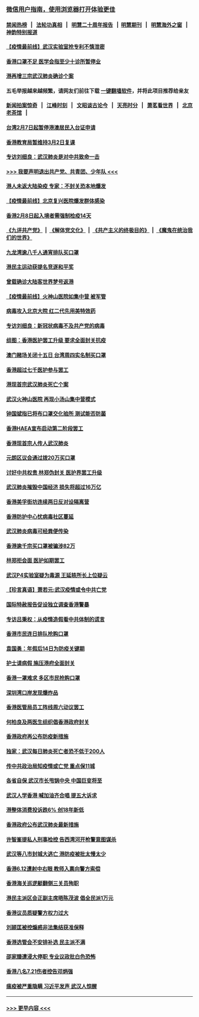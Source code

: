 ### [微信用户指南，使用浏览器打开体验更佳](https://github.com/gfw-breaker/banned-news1/blob/master/indexes/wechat-guide.md?t=0)
#### [禁闻热榜](热点新闻.md?t=0)  &nbsp;&nbsp;|&nbsp;&nbsp; [法轮功真相](https://github.com/gfw-breaker/truth/blob/master/README.md?t=0) &nbsp;&nbsp;|&nbsp;&nbsp; [明慧二十周年报告](https://github.com/gfw-breaker/mh-reports/blob/master/README.md?t=0) &nbsp;&nbsp;|&nbsp;&nbsp;[明慧期刊](https://github.com/gfw-breaker/mh-qikan) &nbsp;&nbsp;|&nbsp;&nbsp; [明慧海外之窗](https://github.com/gfw-breaker/mh-news/blob/master/README.md?t=0) &nbsp;&nbsp;|&nbsp;&nbsp; [神韵特别报道](https://github.com/gfw-breaker/mh-news/blob/master/shenyun.md?t=0)
#### [【疫情最前线】武汉实验室抢专利不慎泄密](../pages/nsc415/n11850310.md?t=02072255) 
#### [香港口罩不足 医学会指至少十诊所暂停业](../pages/nsc415/n11850301.md?t=02072255) 
#### [港再增三宗武汉肺炎确诊个案](../pages/nsc415/n11850328.md?t=02072255) 
#### 五毛举报越来越频繁，请网友们前往下载 [一键翻墙软件](https://github.com/gfw-breaker/ssr-accounts)，并将此项目推荐给亲友
#### [新闻拍案惊奇](https://github.com/gfw-breaker/banned-news1/blob/master/pages/link4.md) &nbsp;&nbsp;|&nbsp;&nbsp; [江峰时刻](https://github.com/gfw-breaker/banned-news1/blob/master/pages/link4.md) &nbsp;&nbsp;|&nbsp;&nbsp; [文昭谈古论今](https://github.com/gfw-breaker/banned-news1/blob/master/pages/link4.md) &nbsp;&nbsp;|&nbsp;&nbsp; [天亮时分](https://github.com/gfw-breaker/banned-news1/blob/master/pages/link4.md) &nbsp;&nbsp;|&nbsp;&nbsp; [萧茗看世界](https://github.com/gfw-breaker/banned-news1/blob/master/pages/link4.md) &nbsp;&nbsp;|&nbsp;&nbsp; [北京老茶馆](https://github.com/gfw-breaker/banned-news1/blob/master/pages/link4.md) &nbsp;&nbsp;|&nbsp;&nbsp; 
#### [台湾2月7日起暂停港澳居民入台证申请](../pages/nsc415/n11850304.md?t=02072255) 
#### [香港教育局暂维持3月2日复课](../pages/nsc415/n11850260.md?t=02072255) 
#### [专访刘细良：武汉肺炎是对中共致命一击](../pages/nsc415/n11849934.md?t=02072255) 
#### [>>> 我要声明退出共产党、共青团、少年队 <<<](https://github.com/begood0513/goodnews/blob/master/quit/letter.md) 
#### [港人未返大陆染疫 专家：不封关恐本地爆发](../pages/nsc415/n11848021.md?t=02072255) 
#### [【疫情最前线】北京复兴医院爆发群体感染](../pages/nsc415/n11847626.md?t=02072255) 
#### [香港2月8日起入境者需强制检疫14天](../pages/nsc415/n11847658.md?t=02072255) 
#### [《九评共产党》](https://github.com/begood0513/9ping.md/blob/master/README.md) &nbsp;|&nbsp; [《解体党文化》](../../../../jtdwh.md/blob/master/README.md)  &nbsp;|&nbsp; [《共产主义的终极目的》](../../../../gczydzjmd.md/blob/master/README.md) &nbsp;|&nbsp; [《魔鬼在统治我们的世界》](../../../../mgztzwmdsj.md/blob/master/README.md) 
#### [九龙湾逾八千人通宵排队买口罩](../pages/nsc415/n11847647.md?t=02072255) 
#### [港民主运动获提名竞逐和平奖](../pages/nsc415/n11847633.md?t=02072255) 
#### [曾载确诊大陆客世界梦号返港](../pages/nsc415/n11847608.md?t=02072255) 
#### [【疫情最前线】火神山医院如集中营 被军管](../pages/nsc415/n11847524.md?t=02072255) 
#### [病毒攻入北京大院 红二代先用美特效药](../pages/nsc415/n11847427.md?t=02072255) 
#### [专访刘细良：新冠状病毒不及共产党的病毒](../pages/nsc415/n11847164.md?t=02072255) 
#### [组图：香港医护罢工升级 要求全面封关抗疫](../pages/nsc415/n11844107.md?t=02072255) 
#### [澳门赌场关闭十五日 台湾周四实名制买口罩](../pages/nsc415/n11845083.md?t=02072255) 
#### [香港超过七千医护参与罢工](../pages/nsc415/n11845051.md?t=02072255) 
#### [港现首宗武汉肺炎死亡个案](../pages/nsc415/n11844998.md?t=02072255) 
#### [武汉火神山医院 再现小汤山集中营模式](../pages/nsc415/n11844763.md?t=02072255) 
#### [钟国斌指已将布口罩交化验所 测试能否防菌](../pages/nsc415/n11842783.md?t=02072255) 
#### [香港HAEA宣布启动第二阶段罢工](../pages/nsc415/n11842723.md?t=02072255) 
#### [香港现首宗人传人武汉肺炎](../pages/nsc415/n11842766.md?t=02072255) 
#### [元朗区议会通过拨20万买口罩](../pages/nsc415/n11842754.md?t=02072255) 
#### [讨好中共权贵 林郑伪封关 医护界罢工升级](../pages/nsc415/n11842359.md?t=02072255) 
#### [武汉肺炎摧毁中国经济 损失将超过16万亿](../pages/nsc415/n11839723.md?t=02072255) 
#### [香港美孚街坊连续两日反对设隔离营](../pages/nsc415/n11839962.md?t=02072255) 
#### [香港防护中心忧病毒社区蔓延](../pages/nsc415/n11839933.md?t=02072255) 
#### [武汉肺炎病毒可经粪便传染](../pages/nsc415/n11839939.md?t=02072255) 
#### [香港逾千宗买口罩被骗涉82万](../pages/nsc415/n11839914.md?t=02072255) 
#### [林郑拒会面 医护如期罢工](../pages/nsc415/n11839892.md?t=02072255) 
#### [武汉P4实验室疑为毒源 王延轶所长上位疑云](../pages/nsc415/n11835543.md?t=02072255) 
#### [【珍言真语】萧若元:武汉疫情或令中共亡党](../pages/nsc415/n11829394.md?t=02072255) 
#### [国际特赦报告促设独立调查香港警暴](../pages/nsc415/n11833845.md?t=02072255) 
#### [专访吕秉权：从疫情造假看中共体制的谎言](../pages/nsc415/n11833813.md?t=02072255) 
#### [香港市民连日排队抢购口罩](../pages/nsc415/n11833794.md?t=02072255) 
#### [袁国勇：年假后14日为防疫关键期](../pages/nsc415/n11831088.md?t=02072255) 
#### [护士请病假 施压港府全面封关](../pages/nsc415/n11831030.md?t=02072255) 
#### [香港一罩难求 多区市民抢购口罩](../pages/nsc415/n11831002.md?t=02072255) 
#### [深圳湾口岸发现爆炸品](../pages/nsc415/n11828802.md?t=02072255) 
#### [香港医管局员工阵线周六动议罢工](../pages/nsc415/n11828762.md?t=02072255) 
#### [何柏良及两医生组织倡香港政府封关](../pages/nsc415/n11828749.md?t=02072255) 
#### [香港政府再公布防疫新措施](../pages/nsc415/n11828716.md?t=02072255) 
#### [独家：武汉每日肺炎死亡者恐不低于200人](../pages/nsc415/n11828240.md?t=02072255) 
#### [传中共政治局知疫情或亡党 重点保11城](../pages/nsc415/n11828145.md?t=02072255) 
#### [各省自保 武汉市长甩锅中央 中国巨变将至](../pages/nsc415/n11828021.md?t=02072255) 
#### [武汉人学香港 喊加油齐合唱 提五大诉求](../pages/nsc415/n11827046.md?t=02072255) 
#### [港整体消费投诉跌6% 创18年新低](../pages/nsc415/n11817280.md?t=02072255) 
#### [香港政府公布武汉肺炎最新措施](../pages/nsc415/n11817152.md?t=02072255) 
#### [许智峯提私人刑事检控 告西湾河开枪警意图谋杀](../pages/nsc415/n11817132.md?t=02072255) 
#### [武汉等八市封城大逃亡 港防疫被批太慢太少](../pages/nsc415/n11817058.md?t=02072255) 
#### [香港6.12遭射中右眼 教师入禀向警方索偿](../pages/nsc415/n11814678.md?t=02072255) 
#### [香港海关巡逻艇翻侧三关员殉职](../pages/nsc415/n11814604.md?t=02072255) 
#### [港民主派区会正副主席晤陈茂波 倡全民派1万元](../pages/nsc415/n11814582.md?t=02072255) 
#### [香港议员质疑警方权力过大](../pages/nsc415/n11814560.md?t=02072255) 
#### [刘颕匡被控煽惑非法集结获准保释](../pages/nsc415/n11811727.md?t=02072255) 
#### [香港选管会不安排补选 民主派不满](../pages/nsc415/n11811691.md?t=02072255) 
#### [邵家臻遭浸大停职 专业议政批白色恐怖](../pages/nsc415/n11811670.md?t=02072255) 
#### [香港八名7.21伤者控告邓炳强](../pages/nsc415/n11811623.md?t=02072255) 
#### [瘟疫被严重隐瞒 习近平发声 武汉人惊醒](../pages/nsc415/n11811186.md?t=02072255) 

----
#### [ >>> 更早内容 <<< ](../indexes/nsc415-earlier.md)
